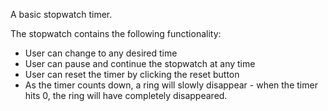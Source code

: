 A basic stopwatch timer. 

The stopwatch contains the following functionality:
- User can change to any desired time
- User can pause and continue the stopwatch at any time
- User can reset the timer by clicking the reset button
- As the timer counts down, a ring will slowly disappear - when the timer hits 0, the ring will have completely disappeared.

